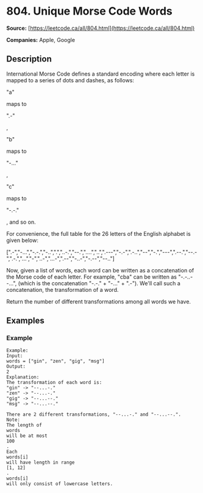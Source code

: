 # 804. Unique Morse Code Words

**Source:** [https://leetcode.ca/all/804.html](https://leetcode.ca/all/804.html)

**Companies:** Apple, Google

## Description

International Morse Code defines a standard encoding where each letter is mapped to a series
        of dots and dashes, as follows:

"a"

maps to

".-"

,

"b"

maps to

"-..."

,

"c"

maps to

"-.-."

, and so on.

For convenience, the full table for the 26 letters of the English alphabet is given
        below:

[".-","-...","-.-.","-..",".","..-.","--.","....","..",".---","-.-",".-..","--","-.","---",".--.","--.-",".-.","...","-","..-","...-",".--","-..-","-.--","--.."]

Now, given a list of words, each word can be written as a concatenation of the Morse code of
        each letter. For example, "cba" can be written as "-.-..--...", (which
        is the concatenation "-.-." + "-..." + ".-"). We'll call
        such a concatenation, the transformation of a word.

Return the number of different transformations among all words we have.

## Examples

### Example

```
Example:
Input:
words = ["gin", "zen", "gig", "msg"]
Output:
2
Explanation:
The transformation of each word is:
"gin" -> "--...-."
"zen" -> "--...-."
"gig" -> "--...--."
"msg" -> "--...--."

There are 2 different transformations, "--...-." and "--...--.".
Note:
The length of
words
will be at most
100
.
Each
words[i]
will have length in range
[1, 12]
.
words[i]
will only consist of lowercase letters.
```

